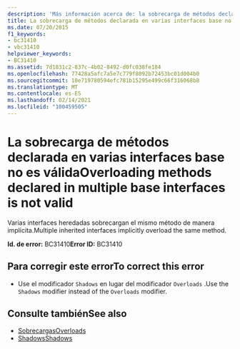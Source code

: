 ```yaml
---
description: 'Más información acerca de: la sobrecarga de métodos declarada en varias interfaces base no es válida'
title: La sobrecarga de métodos declarada en varias interfaces base no es válida
ms.date: 07/20/2015
f1_keywords:
- bc31410
- vbc31410
helpviewer_keywords:
- BC31410
ms.assetid: 7d1831c2-837c-4b02-8492-d0fc038fe184
ms.openlocfilehash: 77428a5afc7a5e7c779f8092b72453bc01d004b0
ms.sourcegitcommit: 10e719780594efc781b15295e499c66f316068b8
ms.translationtype: MT
ms.contentlocale: es-ES
ms.lasthandoff: 02/14/2021
ms.locfileid: "100459505"
---
```

# <a name="overloading-methods-declared-in-multiple-base-interfaces-is-not-valid"></a><span data-ttu-id="02039-103">La sobrecarga de métodos declarada en varias interfaces base no es válida</span><span class="sxs-lookup"><span data-stu-id="02039-103">Overloading methods declared in multiple base interfaces is not valid</span></span>

<span data-ttu-id="02039-104">Varias interfaces heredadas sobrecargan el mismo método de manera implícita.</span><span class="sxs-lookup"><span data-stu-id="02039-104">Multiple inherited interfaces implicitly overload the same method.</span></span>  
  
 <span data-ttu-id="02039-105">**Id. de error:** BC31410</span><span class="sxs-lookup"><span data-stu-id="02039-105">**Error ID:** BC31410</span></span>  
  
## <a name="to-correct-this-error"></a><span data-ttu-id="02039-106">Para corregir este error</span><span class="sxs-lookup"><span data-stu-id="02039-106">To correct this error</span></span>  
  
- <span data-ttu-id="02039-107">Use el modificador `Shadows` en lugar del modificador `Overloads` .</span><span class="sxs-lookup"><span data-stu-id="02039-107">Use the `Shadows` modifier instead of the `Overloads` modifier.</span></span>  
  
## <a name="see-also"></a><span data-ttu-id="02039-108">Consulte también</span><span class="sxs-lookup"><span data-stu-id="02039-108">See also</span></span>

- [<span data-ttu-id="02039-109">Sobrecargas</span><span class="sxs-lookup"><span data-stu-id="02039-109">Overloads</span></span>](../language-reference/modifiers/overloads.md)
- [<span data-ttu-id="02039-110">Shadows</span><span class="sxs-lookup"><span data-stu-id="02039-110">Shadows</span></span>](../language-reference/modifiers/shadows.md)
